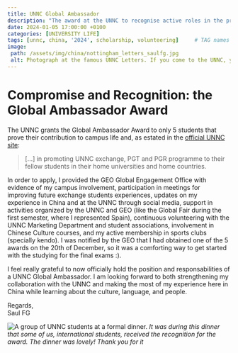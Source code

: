 ```yaml
---
title: UNNC Global Ambassador
description: "The award at the UNNC to recognise active roles in the promotion of campus life."
date: 2024-01-05 17:00:00 +0100
categories: [UNIVERSITY LIFE]
tags: [unnc, china, '2024', scholarship, volunteering]     # TAG names should always be lowercase
image:
 path: /assets/img/china/nottingham_letters_saulfg.jpg
 alt: Photograph at the famous UNNC Letters. If you come to the UNNC, you must take a picture here!!! Jumping while taking the picture is highly advisable for enhanced enjoyment.
---
```


# Compromise and Recognition: the Global Ambassador Award

The UNNC grants the Global Ambassador Award to only 5 students that prove their contribution to campus life and, as estated in the [official UNNC site](https://web.archive.org/web/20240623105625/https://www.nottingham.edu.cn/en/global/scholarship/scholarship-for-non-degree-students.aspx):
> [...] in promoting UNNC exchange, PGT and PGR programme to their fellow students in their home universities and home countries. 

In order to apply, I provided the GEO Global Engagement Office with evidence of my campus involvement, participation in meetings for improving future exchange students experiences, updates on my experience in China and at the UNNC through social media, support in activities organized by the UNNC and GEO (like the Global Fair during the first semester, where I represented Spain), continuous volunteering with the UNNC Marketing Department and student associations, involvement in Chinese Culture courses, and my active membership in sports clubs (specially kendo). I was notified by the GEO that I had obtained one of the 5 awards on the 20th of December, so it was a comforting way to get started with the studying for the final exams :).

I feel really grateful to now officially hold the position and responsabilities of a UNNC Global Ambassador. I am looking forward to both strengthening my collaboration with the UNNC and making the most of my experience here in China while learning about the culture, language, and people.

Regards, \
Saul FG

![A group of UNNC students at a formal dinner.](/assets/img/china/globalAmbassador/unnc_formal_dinner_awards.jpg)
_It was during this dinner that some of us, international students, received the recognition for the award. The dinner was lovely! Thank you for it_